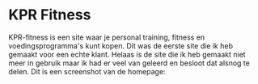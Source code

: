 # KPR Fitness
KPR-fitness is een site waar je personal training, fitness en voedingsprogramma's kunt kopen. Dit was de eerste site die ik heb gemaakt voor een echte klant. Helaas is de site die ik heb gemaakt niet meer in gebruik maar ik had er veel van geleerd en besloot dat alsnog te delen. Dit is een screenshot van de homepage:

